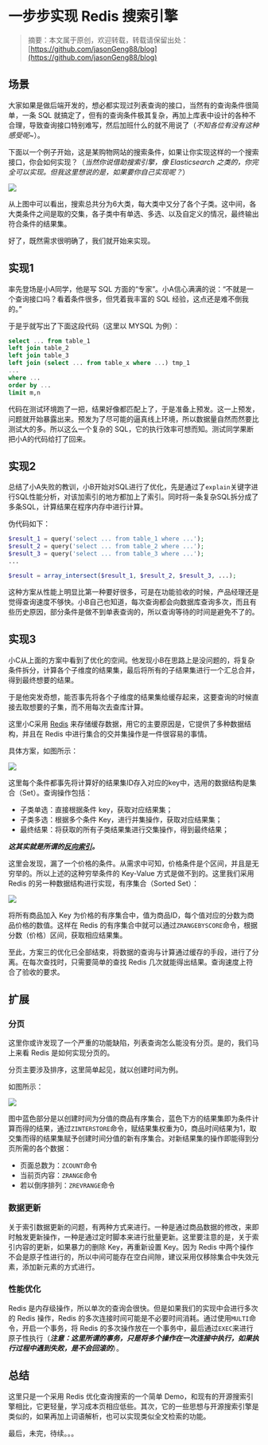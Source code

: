 # 一步步实现 Redis 搜索引擎
> 摘要：本文属于原创，欢迎转载，转载请保留出处：[https://github.com/jasonGeng88/blog](https://github.com/jasonGeng88/blog)
 
## 场景

大家如果是做后端开发的，想必都实现过列表查询的接口，当然有的查询条件很简单，一条 SQL 就搞定了，但有的查询条件极其复杂，再加上库表中设计的各种不合理，导致查询接口特别难写，然后加班什么的就不用说了（*不知各位有没有这种感受呢~*）。

下面以一个例子开始，这是某购物网站的搜索条件，如果让你实现这样的一个搜索接口，你会如何实现？（*当然你说借助搜索引擎，像 Elasticsearch 之类的，你完全可以实现。但我这里想说的是，如果要你自己实现呢？*）


![](assets/redis_search_01.png)

从上图中可以看出，搜索总共分为6大类，每大类中又分了各个子类。这中间，各大类条件之间是取的交集，各子类中有单选、多选、以及自定义的情况，最终输出符合条件的结果集。

好了，既然需求很明确了，我们就开始来实现。

## 实现1
率先登场是小A同学，他是写 SQL 方面的“专家”。小A信心满满的说：“不就是一个查询接口吗？看着条件很多，但凭着我丰富的 SQL 经验，这点还是难不倒我的。”

于是乎就写出了下面这段代码（这里以 MYSQL 为例）：

```sql
select ... from table_1
left join table_2
left join table_3
left join (select ... from table_x where ...) tmp_1
...
where ...
order by ...
limit m,n
```

代码在测试环境跑了一把，结果好像都匹配上了，于是准备上预发。这一上预发，问题就开始暴露出来。预发为了尽可能的逼真线上环境，所以数据量自然而然要比测试大的多。所以这么一个复杂的 SQL，它的执行效率可想而知。测试同学果断把小A的代码给打了回来。

## 实现2
总结了小A失败的教训，小B开始对SQL进行了优化，先是通过了```explain```关键字进行SQL性能分析，对该加索引的地方都加上了索引。同时将一条复杂SQL拆分成了多条SQL，计算结果在程序内存中进行计算。

伪代码如下：

```php
$result_1 = query('select ... from table_1 where ...');
$result_2 = query('select ... from table_2 where ...');
$result_3 = query('select ... from table_3 where ...');
...

$result = array_intersect($result_1, $result_2, $result_3, ...);
```

这种方案从性能上明显比第一种要好很多，可是在功能验收的时候，产品经理还是觉得查询速度不够快。小B自己也知道，每次查询都会向数据库查询多次，而且有些历史原因，部分条件是做不到单表查询的，所以查询等待的时间是避免不了的。

## 实现3
小C从上面的方案中看到了优化的空间。他发现小B在思路上是没问题的，将复杂条件拆分，计算各个子维度的结果集，最后将所有的子结果集进行一个汇总合并，得到最终想要的结果。

于是他突发奇想，能否事先将各个子维度的结果集给缓存起来，这要查询的时候直接去取想要的子集，而不用每次去查库计算。

这里小C采用 [Redis](https://redis.io/) 来存储缓存数据，用它的主要原因是，它提供了多种数据结构，并且在 Redis 中进行集合的交并集操作是一件很容易的事情。

具体方案，如图所示：

![](assets/redis_search_02.png)

这里每个条件都事先将计算好的结果集ID存入对应的key中，选用的数据结构是集合（Set）。查询操作包括：

* 子类单选：直接根据条件 key，获取对应结果集；
* 子类多选：根据多个条件 Key，进行并集操作，获取对应结果集；
* 最终结果：将获取的所有子类结果集进行交集操作，得到最终结果；

***这其实就是所谓的[反向索引](https://zh.wikipedia.org/wiki/%E5%80%92%E6%8E%92%E7%B4%A2%E5%BC%95)。***

这里会发现，漏了一个价格的条件。从需求中可知，价格条件是个区间，并且是无穷举的。所以上述的这种穷举条件的 Key-Value 方式是做不到的。这里我们采用 Redis 的另一种数据结构进行实现，有序集合（Sorted Set）：

![](assets/redis_search_03.png)

将所有商品加入 Key 为价格的有序集合中，值为商品ID，每个值对应的分数为商品价格的数值。这样在 Redis 的有序集合中就可以通过```ZRANGEBYSCORE```命令，根据分数（价格）区间，获取相应结果集。

至此，方案三的优化已全部结束，将数据的查询与计算通过缓存的手段，进行了分离。在每次查找时，只需要简单的查找 Redis 几次就能得出结果。查询速度上符合了验收的要求。

## 扩展

### 分页

这里你或许发现了一个严重的功能缺陷，列表查询怎么能没有分页。是的，我们马上来看 Redis 是如何实现分页的。

分页主要涉及排序，这里简单起见，就以创建时间为例。

如图所示：

![](assets/redis_search_04.png)


图中蓝色部分是以创建时间为分值的商品有序集合，蓝色下方的结果集即为条件计算而得的结果，通过```ZINTERSTORE```命令，赋结果集权重为0，商品时间结果为1，取交集而得的结果集赋予创建时间分值的新有序集合。对新结果集的操作即能得到分页所需的各个数据：

* 页面总数为：```ZCOUNT```命令
* 当前页内容：```ZRANGE```命令
* 若以倒序排列：```ZREVRANGE```命令

### 数据更新

关于索引数据更新的问题，有两种方式来进行。一种是通过商品数据的修改，来即时触发更新操作，一种是通过定时脚本来进行批量更新。这里要注意的是，关于索引内容的更新，如果暴力的删除 Key，再重新设置 Key。因为 Redis 中两个操作不会是原子性进行的，所以中间可能存在空白间隙，建议采用仅移除集合中失效元素，添加新元素的方式进行。

### 性能优化

Redis 是内存级操作，所以单次的查询会很快。但是如果我们的实现中会进行多次的 Redis 操作，Redis 的多次连接时间可能是不必要时间消耗。通过使用```MULTI```命令，开启一个事务，将 Redis 的多次操作放在一个事务中，最后通过```EXEC```来进行原子性执行（***注意：这里所谓的事务，只是将多个操作在一次连接中执行，如果执行过程中遇到失败，是不会回滚的***）。

## 总结

这里只是一个采用 Redis 优化查询搜索的一个简单 Demo，和现有的开源搜索引擎相比，它更轻量，学习成本页相应低些。其次，它的一些思想与开源搜索引擎是类似的，如果再加上词语解析，也可以实现类似全文检索的功能。

最后，未完，待续。。。


